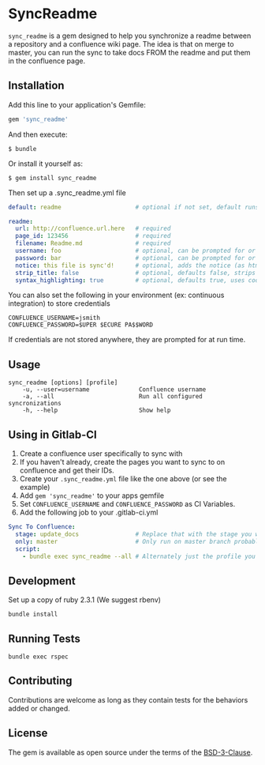 # SyncReadme

`sync_readme` is a gem designed to help you synchronize a readme between a repository and a confluence wiki page. The idea is that on merge to master, you can run the sync to take docs FROM the readme and put them in the confluence page.

## Installation

Add this line to your application's Gemfile:

``` ruby
gem 'sync_readme'
```

And then execute:

    $ bundle

Or install it yourself as:

    $ gem install sync_readme

Then set up a .sync_readme.yml file

``` yaml
default: readme                     # optional if not set, default runs all configurations

readme:
  url: http://confluence.url.here   # required
  page_id: 123456                   # required
  filename: Readme.md               # required
  username: foo                     # optional, can be prompted for or put in an environment variable
  password: bar                     # optional, can be prompted for or put in an environment variable
  notice: this file is sync'd!      # optional, adds the notice (as html) to the top of the confluance docs
  strip_title: false                # optional, defaults false, strips the first h1 (#) tag from the file
  syntax_highlighting: true         # optional, defaults true, uses coderay sytax highlighting on code blocks
```

You can also set the following in your environment (ex: continuous integration) to store credentials

```
CONFLUENCE_USERNAME=jsmith
CONFLUENCE_PASSWORD=$UPER $ECURE PA$$WORD
```

If credentials are not stored anywhere, they are prompted for at run time.

## Usage
```
sync_readme [options] [profile]
    -u, --user=username              Confluence username
    -a, --all                        Run all configured syncronizations
    -h, --help                       Show help
```

## Using in Gitlab-CI

1. Create a confluence user specifically to sync with
2. If you haven't already, create the pages you want to sync to on confluence and get their IDs.
3. Create your `.sync_readme.yml` file like the one above (or see the example)
4. Add `gem 'sync_readme'` to your apps gemfile
5. Set `CONFLUENCE_USERNAME` and `CONFLUENCE_PASSWORD` as CI Variables. 
6. Add the following job to your .gitlab-ci.yml 

```yaml
Sync To Confluence:
  stage: update_docs                # Replace that with the stage you want this to run
  only: master                      # Only run on master branch probably after you deploy
  script:
    - bundle exec sync_readme --all # Alternately just the profile you want to run
```

## Development

Set up a copy of ruby 2.3.1 (We suggest rbenv)

`bundle install`

## Running Tests

`bundle exec rspec`

## Contributing

Contributions are welcome as long as they contain tests for the behaviors added or changed.

## License

The gem is available as open source under the terms of the [BSD-3-Clause](http://opensource.org/licenses/BSD-3-Clause).
